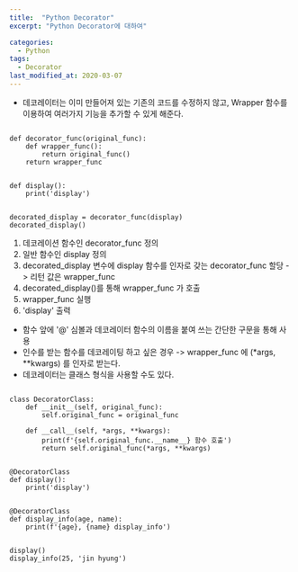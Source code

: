 ```yaml
---
title:  "Python Decorator"
excerpt: "Python Decorator에 대하여"

categories:
  - Python
tags:
  - Decorator
last_modified_at: 2020-03-07
---
```


* 데코레이터는 이미 만들어져 있는 기존의 코드를 수정하지 않고, Wrapper 함수를 이용하여 여러가지 기능을 추가할 수 있게 해준다.

```

def decorator_func(original_func):
    def wrapper_func():
        return original_func()
    return wrapper_func


def display():
    print('display')


decorated_display = decorator_func(display)
decorated_display()

```

1. 데코레이션 함수인 decorator_func 정의
2. 일반 함수인 display 정의
3. decorated_display 변수에 display 함수를 인자로 갖는 decorator_func 할당
 -> 리턴 값은 wrapper_func 
4. decorated_display()를 통해 wrapper_func 가 호출
5. wrapper_func 실행
6. 'display' 출력

* 함수 앞에 '@' 심볼과 데코레이터 함수의 이름을 붙여 쓰는 간단한 구문을 통해 사용
* 인수를 받는 함수를 데코레이팅 하고 싶은 경우
 -> wrapper_func 에 (*args, **kwargs) 를 인자로 받는다.
* 데코레이터는 클래스 형식을 사용할 수도 있다.

```

class DecoratorClass:
    def __init__(self, original_func):
        self.original_func = original_func

    def __call__(self, *args, **kwargs):
        print(f'{self.original_func.__name__} 함수 호출')
        return self.original_func(*args, **kwargs)


@DecoratorClass
def display():
    print('display')


@DecoratorClass
def display_info(age, name):
    print(f'{age}, {name} display_info')


display()
display_info(25, 'jin hyung')

``` 